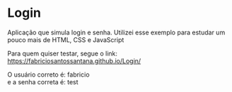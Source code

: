 # Login

Aplicação que simula login e senha.
Utilizei esse exemplo para estudar um pouco mais de HTML, CSS e JavaScript


Para quem quiser testar, segue o link:
https://fabriciosantossantana.github.io/Login/

O usuário correto é: fabricio<br>
e a senha correta é: test
